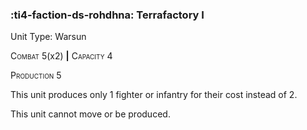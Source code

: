 ### :ti4-faction-ds-rohdhna: **Terrafactory I**

Unit Type: Warsun 

<span style="font-variant:small-caps;">Combat</span> 5(x2) __|__ <span style="font-variant:small-caps;">Capacity</span> 4

<span style="font-variant:small-caps;">Production</span> 5

This unit produces only 1 fighter or infantry for their cost instead of 2.

This unit cannot move or be produced.